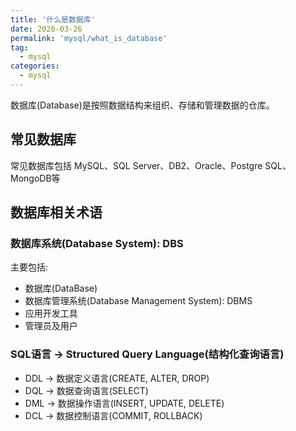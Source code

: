 ```yaml
---
title: '什么是数据库'
date: 2020-03-26
permalink: 'mysql/what_is_database'
tag:
  - mysql
categories:
  - mysql
---
```


数据库(Database)是按照数据结构来组织、存储和管理数据的仓库。

## 常见数据库

常见数据库包括 MySQL、SQL Server、DB2、Oracle、Postgre SQL、MongoDB等

## 数据库相关术语

### 数据库系统(Database System): DBS

主要包括:

- 数据库(DataBase)
- 数据库管理系统(Database Management System): DBMS
- 应用开发工具
- 管理员及用户

### SQL语言 -> Structured Query Language(结构化查询语言)

- DDL -> 数据定义语言(CREATE, ALTER, DROP)
- DQL -> 数据查询语言(SELECT)
- DML -> 数据操作语言(INSERT, UPDATE, DELETE)
- DCL -> 数据控制语言(COMMIT, ROLLBACK)
